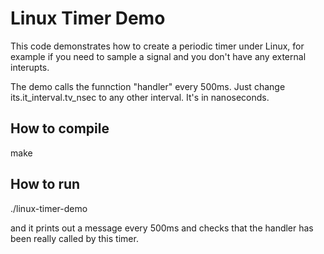 # Linux Timer Demo

This code demonstrates how to create a periodic timer under Linux,
for example if you need to sample a signal and you don't have any
external interupts.

The demo calls the funnction "handler" every 500ms. Just change
its.it_interval.tv_nsec to any other interval. It's in nanoseconds.

## How to compile

make

## How to run

./linux-timer-demo

and it prints out a message every 500ms and checks that the handler
has been really called by this timer.
